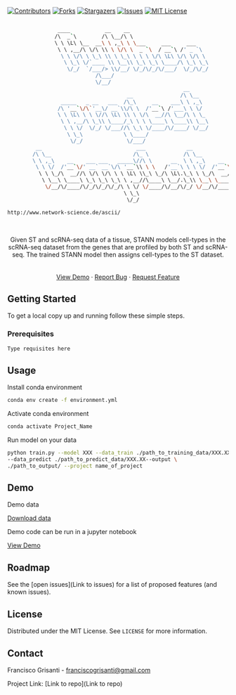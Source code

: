 
<!-- PROJECT SHIELDS -->
<!--
*** I'm using markdown "reference style" links for readability.
*** Reference links are enclosed in brackets [ ] instead of parentheses ( ).
*** See the bottom of this document for the declaration of the reference variables
*** for contributors-url, forks-url, etc. This is an optional, concise syntax you may use.
*** https://www.markdownguide.org/basic-syntax/#reference-style-links
-->

[![Contributors][contributors-shield]][contributors-url]
[![Forks][forks-shield]][forks-url]
[![Stargazers][stars-shield]][stars-url]
[![Issues][issues-shield]][issues-url]
[![MIT License][license-shield]][license-url]


```sh

                ____           __    __                         
               /\  _`\        /\ \__/\ \                        
               \ \ \L\ \__  __\ \ ,_\ \ \___     ___     ___    
                \ \ ,__/\ \/\ \\ \ \/\ \  _ `\  / __`\ /' _ `\  
                 \ \ \/\ \ \_\ \\ \ \_\ \ \ \ \/\ \L\ \/\ \/\ \ 
                  \ \_\ \/`____ \\ \__\\ \_\ \_\ \____/\ \_\ \_\
                   \/_/  `/___/> \\/__/ \/_/\/_/\/___/  \/_/\/_/
                            /\___/                              
                            \/__/                               
                                                        __      
                                      __               /\ \__   
                 _____   _ __   ___  /\_\     __    ___\ \ ,_\  
                /\ '__`\/\`'__\/ __`\\/\ \  /'__`\ /'___\ \ \/  
                \ \ \L\ \ \ \//\ \L\ \\ \ \/\  __//\ \__/\ \ \_ 
                 \ \ ,__/\ \_\\ \____/_\ \ \ \____\ \____\\ \__\
                  \ \ \/  \/_/ \/___//\ \_\ \/____/\/____/ \/__/
                   \ \_\             \ \____/                   
                    \/_/              \/___/                    
         __                              ___             __             
        /\ \__                          /\_ \           /\ \__          
        \ \ ,_\    __    ___ ___   _____\//\ \      __  \ \ ,_\    __   
         \ \ \/  /'__`\/' __` __`\/\ '__`\\ \ \   /'__`\ \ \ \/  /'__`\ 
          \ \ \_/\  __//\ \/\ \/\ \ \ \L\ \\_\ \_/\ \L\.\_\ \ \_/\  __/ 
           \ \__\ \____\ \_\ \_\ \_\ \ ,__//\____\ \__/.\_\\ \__\ \____\
            \/__/\/____/\/_/\/_/\/_/\ \ \/ \/____/\/__/\/_/ \/__/\/____/
                                     \ \_\                              
                                      \/_/                              

http://www.network-science.de/ascii/

```

<!-- PROJECT LOGO -->

<br />

<p align="center">
  
  <a href="https://github.com/github_username/repo_name">
    
   
  </a>

  <p align="center">
     Given ST and scRNA-seq data of a tissue, STANN models cell-types in the scRNA-seq dataset from the genes that are profiled by both ST and scRNA-seq. The trained STANN model then assigns cell-types to the ST dataset.
    <br />
    <br />
    <br />
    <a href="Link to demo">View Demo</a>
    ·
    <a href="Link to repo issues">Report Bug</a>
    ·
    <a href="Link to repo issues">Request Feature</a>
  </p>
</p>


<!-- GETTING STARTED -->

## Getting Started

To get a local copy up and running follow these simple steps.

### Prerequisites

```sh
Type requisites here
```


<!-- USAGE EXAMPLES -->

## Usage

Install conda environment

```sh
conda env create -f environment.yml
```

Activate conda environment 

```sh
conda activate Project_Name
```

Run model on your data

```sh
python train.py --model XXX --data_train ./path_to_training_data/XXX.XX \
--data_predict ./path_to_predict_data/XXX.XX--output \
./path_to_output/ --project name_of_project
```

## Demo

Demo data 

<p>
  <p>
    <a href="Link to data download">Download data</a>
  </p>
</p>

Demo code can be run in a jupyter notebook

<p>
  <p>
    <a href="Link to demo notebook">View Demo</a>
  </p>
</p>


<!-- ROADMAP -->
## Roadmap

See the [open issues](Link to issues) for a list of proposed features (and known issues).


<!-- LICENSE -->
## License

Distributed under the MIT License. See `LICENSE` for more information.


<!-- CONTACT -->
## Contact

Francisco Grisanti - franciscogrisanti@gmail.com

Project Link: [Link to repo](Link to repo)



<!-- MARKDOWN LINKS & IMAGES -->
<!-- https://www.markdownguide.org/basic-syntax/#reference-style-links -->
[contributors-shield]: https://img.shields.io/github/contributors/franciscogrisanti/Simple_Python_Template.svg?style=flat-square
[contributors-url]: https://github.com/franciscogrisanti/Simple_Python_Template/graphs/contributors
[forks-shield]: https://img.shields.io/github/forks/franciscogrisanti/Simple_Python_Template.svg?style=flat-square
[forks-url]: https://github.com/franciscogrisanti/Simple_Python_Template/network/members
[stars-shield]: https://img.shields.io/github/stars/franciscogrisanti/Simple_Python_Template.svg?style=flat-square
[stars-url]: https://github.com/franciscogrisanti/Simple_Python_Template/stargazers
[issues-shield]: https://img.shields.io/github/issues/sameelab/Simple_Python_Template.svg?style=flat-square
[issues-url]: https://github.com/franciscogrisanti/Simple_Python_Template/issues
[license-shield]: https://img.shields.io/github/license/sameelab/Simple_Python_Template.svg?style=flat-square
[license-url]: https://github.com/franciscogrisanti/Simple_Python_Template/blob/master/LICENSE.txt
